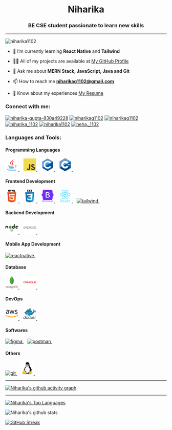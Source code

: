<h1 align="center">Niharika</h1>
<h3 align="center">BE CSE student passionate to learn new skills</h3>

<hr>

<p align="left"> <img src="https://komarev.com/ghpvc/?username=niharika1102&label=Profile%20views&color=0e19b4&style=flat-square" alt="niharika1102" /> </p>

- 🌱 I’m currently learning **React Native** and **Tailwind**

<!--- 🤝 I’m looking for help with **React** -->

- 👨‍💻 All of my projects are available at [My GitHub Profile](https://github.com/niharika1102?tab=repositories)

- 💬 Ask me about **MERN Stack, JavaScript, Java and Git**

- 📫 How to reach me **niharikag1102@gmail.com**

- 📄 Know about my experiences [My Resume](https://drive.google.com/file/d/1MLBQ_0mOusw9DYtRYz1FxnfxIozSekcO/view?usp=sharing)

<!-- <p align="left"> <a href="https://github.com/ryo-ma/github-profile-trophy"><img src="https://github-profile-trophy.vercel.app/?username=niharika1102" alt="niharika1102" /></a> </p> -->

<h3 align="left">Connect with me:</h3>
<p align="left">
<a href="https://linkedin.com/in/niharika-gupta-830a49228" target="blank"><img align="center" src="https://raw.githubusercontent.com/rahuldkjain/github-profile-readme-generator/master/src/images/icons/Social/linked-in-alt.svg" alt="niharika-gupta-830a49228" height="30" width="40" /></a>
<a href="https://www.leetcode.com/niharikag1102" target="blank"><img align="center" src="https://raw.githubusercontent.com/rahuldkjain/github-profile-readme-generator/master/src/images/icons/Social/leet-code.svg" alt="niharikag1102" height="30" width="40" /></a>
<a href="https://auth.geeksforgeeks.org/user/niharikag1102" target="blank"><img align="center" src="https://raw.githubusercontent.com/rahuldkjain/github-profile-readme-generator/master/src/images/icons/Social/geeks-for-geeks.svg" alt="niharikag1102" height="30" width="40" /></a>
<a href="https://www.codechef.com/users/niharika_1102" target="blank"><img align="center" src="https://cdn.jsdelivr.net/npm/simple-icons@3.1.0/icons/codechef.svg" alt="niharika_1102" height="30" width="40" /></a>
<a href="https://www.hackerrank.com/niharika1102" target="blank"><img align="center" src="https://raw.githubusercontent.com/rahuldkjain/github-profile-readme-generator/master/src/images/icons/Social/hackerrank.svg" alt="niharika1102" height="30" width="40" /></a>
<a href="https://instagram.com/neha._1102" target="blank"><img align="center" src="https://raw.githubusercontent.com/rahuldkjain/github-profile-readme-generator/master/src/images/icons/Social/instagram.svg" alt="neha._1102" height="30" width="40" /></a>
</p>

<h3 align="left">Languages and Tools:</h3>
<h4 align="left">Programming Languages</h4>
<p align="left"> 
<a href="https://www.java.com" target="_blank" rel="noreferrer"> <img src="https://raw.githubusercontent.com/devicons/devicon/master/icons/java/java-original.svg" alt="java" width="40" height="40"/> </a>&nbsp;&nbsp;
<a href="https://developer.mozilla.org/en-US/docs/Web/JavaScript" target="_blank" rel="noreferrer"> <img src="https://raw.githubusercontent.com/devicons/devicon/master/icons/javascript/javascript-original.svg" alt="javascript" width="40" height="40"/> </a> &nbsp;&nbsp;
<a href="https://www.cprogramming.com/" target="_blank" rel="noreferrer"> <img src="https://raw.githubusercontent.com/devicons/devicon/master/icons/c/c-original.svg" alt="c" width="40" height="40"/> </a> &nbsp;&nbsp;
<a href="https://www.w3schools.com/cpp/" target="_blank" rel="noreferrer"> <img src="https://raw.githubusercontent.com/devicons/devicon/master/icons/cplusplus/cplusplus-original.svg" alt="cplusplus" width="40" height="40"/> </a> &nbsp;&nbsp;
</p>

<h4 align="left">Frontend Development</h4>
<p align="left">
<a href="https://www.w3.org/html/" target="_blank" rel="noreferrer"> <img src="https://raw.githubusercontent.com/devicons/devicon/master/icons/html5/html5-original-wordmark.svg" alt="html5" width="40" height="40"/> </a> &nbsp;&nbsp;
<a href="https://www.w3schools.com/css/" target="_blank" rel="noreferrer"> <img src="https://raw.githubusercontent.com/devicons/devicon/master/icons/css3/css3-original-wordmark.svg" alt="css3" width="40" height="40"/> </a>&nbsp;&nbsp;
<a href="https://getbootstrap.com" target="_blank" rel="noreferrer"> <img src="https://raw.githubusercontent.com/devicons/devicon/master/icons/bootstrap/bootstrap-plain-wordmark.svg" alt="bootstrap" width="40" height="40"/> </a> &nbsp;&nbsp;
<a href="https://reactjs.org/" target="_blank" rel="noreferrer"> <img src="https://raw.githubusercontent.com/devicons/devicon/master/icons/react/react-original-wordmark.svg" alt="react" width="40" height="40"/> </a> &nbsp;&nbsp;
<a href="https://tailwindcss.com/" target="_blank" rel="noreferrer"> <img src="https://www.vectorlogo.zone/logos/tailwindcss/tailwindcss-icon.svg" alt="tailwind" width="40" height="40"/> </a> &nbsp;&nbsp;
</p>

<h4 align="left">Backend Development</h4>
<p align="left">
<a href="https://nodejs.org" target="_blank" rel="noreferrer"> <img src="https://raw.githubusercontent.com/devicons/devicon/master/icons/nodejs/nodejs-original-wordmark.svg" alt="nodejs" width="40" height="40"/> </a>&nbsp;&nbsp;
<a href="https://expressjs.com" target="_blank" rel="noreferrer"> <img src="https://raw.githubusercontent.com/devicons/devicon/master/icons/express/express-original-wordmark.svg" alt="express" width="40" height="40"/> </a> &nbsp;&nbsp;
</p>

<h4 align="left">Mobile App Development</h4>
<p align="left">
<a href="https://reactnative.dev/" target="_blank" rel="noreferrer"> <img src="https://reactnative.dev/img/header_logo.svg" alt="reactnative" width="40" height="40"/> </a> &nbsp;&nbsp;
</p>

<h4 align="left">Database</h4>
<p align="left">
<a href="https://www.mongodb.com/" target="_blank" rel="noreferrer"> <img src="https://raw.githubusercontent.com/devicons/devicon/master/icons/mongodb/mongodb-original-wordmark.svg" alt="mongodb" width="40" height="40"/> </a>&nbsp;&nbsp;
<a href="https://www.oracle.com/" target="_blank" rel="noreferrer"> <img src="https://raw.githubusercontent.com/devicons/devicon/master/icons/oracle/oracle-original.svg" alt="oracle" width="40" height="40"/> </a> &nbsp;&nbsp;
</p>

<h4 align="left">DevOps</h4>
<p align="left">
<a href="https://aws.amazon.com" target="_blank" rel="noreferrer"> <img src="https://raw.githubusercontent.com/devicons/devicon/master/icons/amazonwebservices/amazonwebservices-original-wordmark.svg" alt="aws" width="40" height="40"/> </a> &nbsp;&nbsp;
<a href="https://www.docker.com/" target="_blank" rel="noreferrer"> <img src="https://raw.githubusercontent.com/devicons/devicon/master/icons/docker/docker-original-wordmark.svg" alt="docker" width="40" height="40"/> </a> &nbsp;&nbsp;
</p>

<h4 align="left">Softwares</h4>
<p align="left">
<a href="https://www.figma.com/" target="_blank" rel="noreferrer"> <img src="https://www.vectorlogo.zone/logos/figma/figma-icon.svg" alt="figma" width="40" height="40"/> </a> &nbsp;&nbsp;
<a href="https://postman.com" target="_blank" rel="noreferrer"> <img src="https://www.vectorlogo.zone/logos/getpostman/getpostman-icon.svg" alt="postman" width="40" height="40"/> </a> &nbsp;&nbsp;
</p>

<h4 align="left">Others</h4>
<p align="left">
<a href="https://git-scm.com/" target="_blank" rel="noreferrer"> <img src="https://www.vectorlogo.zone/logos/git-scm/git-scm-icon.svg" alt="git" width="40" height="40"/> </a> &nbsp;&nbsp;
<a href="https://www.linux.org/" target="_blank" rel="noreferrer"> <img src="https://raw.githubusercontent.com/devicons/devicon/master/icons/linux/linux-original.svg" alt="linux" width="40" height="40"/> </a> &nbsp;&nbsp;
</p>

<hr>

<!-- [![Niharika's github activity graph](https://github-readme-activity-graph.cyclic.app/graph?username=niharika1102&theme=react)](https://github.com/niharika1102/github-readme-activity-graph) -->

[![Niharika's github activity graph](https://github-readme-activity-graph.vercel.app/graph?username=niharika1102&theme=react)](https://github.com/niharika1102/github-readme-activity-graph)

<hr>

<!-- <a href=""> <img align="center" src="(https://github-readme-stats.vercel.app/api/top-langs/?username=niharika1102&theme=react)](https://github.com/niharika1102/github-readme-stats)"/> </a> -->

[![Niharika's Top Languages](https://github-readme-stats.vercel.app/api/top-langs/?username=niharika1102&size_weight=0.5&count_weight=0.5&theme=react&layout=donut)](https://github.com/niahrika1102/github-readme-stats)

<!-- ![Niharika's GitHub stats](https://github-readme-stats.vercel.app/api?username=niharika1102&show_icons=true&theme=react) -->

<!-- [![GitHub stats](https://github-readme-stats.vercel.app/api?username=niharika1102&count_private=true&theme=react)](https://github.com/niharika1102/github-readme-stats)
 -->
![Niharika's github stats](https://github-readme-stats2-blush.vercel.app/api?username=niharika1102&theme=react&showicons=true)

<!-- [![GitHub Streak](https://github-readme-streak-stats.herokuapp.com?user=niharika1102&theme=react)](https://git.io/streak-stats) -->

[![GitHub Streak](https://streak-stats.demolab.com/?user=niharika1102&theme=react)](https://git.io/streak-stats)

<!-- [![GitHub Streak](https://streak-stats.demolab.com/?user=niharika1102&theme=react)](https://git.io/streak-stats) -->

<!-- <hr>

![snake gif](https://github.com/niharika1102/niharika1102/blob/output/github-contribution-grid-snake.svg) -->
